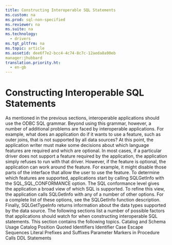 ```yaml
---
title: Constructing Interoperable SQL Statements
ms.custom: na
ms.prod: sql-non-specified
ms.reviewer: na
ms.suite: na
ms.technology: 
  - drivers
ms.tgt_pltfrm: na
ms.topic: article
ms.assetid: dee6f7e2-bcc4-4c74-8c7c-12aeda8a90eb
manager:jhubbard
translation.priority.ht: 
  - en-gb
---
```

# Constructing Interoperable SQL Statements
<?xml version="1.0" encoding="utf-8"?>
<developerReferenceWithoutSyntaxDocument xmlns="http://ddue.schemas.microsoft.com/authoring/2003/5" xmlns:xlink="http://www.w3.org/1999/xlink" xmlns:xsi="http://www.w3.org/2001/XMLSchema-instance" xsi:schemaLocation="http://ddue.schemas.microsoft.com/authoring/2003/5 http://dduestorage.blob.core.windows.net/ddueschema/developer.xsd">
  <introduction>
    <para>As mentioned in the previous sections, interoperable applications should use the ODBC SQL grammar. Beyond using this grammar, however, a number of additional problems are faced by interoperable applications. For example, what does an application do if it wants to use a feature, such as outer joins, that is not supported by all data sources?</para>
    <para>At this point, the application writer must make some decisions about which language features are required and which are optional. In most cases, if a particular driver does not support a feature required by the application, the application simply refuses to run with that driver. However, if the feature is optional, the application can work around the feature. For example, it might disable those parts of the interface that allow the user to use the feature.</para>
    <para>To determine which features are supported, applications start by calling <legacyBold>SQLGetInfo</legacyBold> with the SQL_SQL_CONFORMANCE option. The SQL conformance level gives the application a broad view of which SQL is supported. To refine this view, the application calls <legacyBold>SQLGetInfo</legacyBold> with any of a number of other options. For a complete list of these options, see the <legacyLink xlink:href="49dceccc-d816-4ada-808c-4c6138dccb64">SQLGetInfo</legacyLink> function description. Finally, <legacyBold>SQLGetTypeInfo</legacyBold> returns information about the data types supported by the data source. The following sections list a number of possible factors that applications should watch for when constructing interoperable SQL statements.</para>
    <para>This section contains the following topics.  </para>
    <list class="bullet">
      <listItem>
        <para>             <legacyLink xlink:href="84f7ef61-1ef1-46f3-9678-b087aa8e8e34">Catalog and Schema Usage</legacyLink>           </para>
      </listItem>
      <listItem>
        <para>             <legacyLink xlink:href="5bc5f64b-c75a-43d2-8745-102ec7a49000">Catalog Position</legacyLink>           </para>
      </listItem>
      <listItem>
        <para>             <legacyLink xlink:href="729ba55f-743b-4a04-8c39-ac0a9914211d">Quoted Identifiers</legacyLink>           </para>
      </listItem>
      <listItem>
        <para>             <legacyLink xlink:href="ee8a31aa-389d-4dd1-bfa9-547f6b50bc70">Identifier Case</legacyLink>           </para>
      </listItem>
      <listItem>
        <para>             <legacyLink xlink:href="5913abfa-d280-43e4-a2f1-05a924388bf9">Escape Sequences</legacyLink>           </para>
      </listItem>
      <listItem>
        <para>             <legacyLink xlink:href="29f468f2-f557-4a92-b31d-569c63cc6272">Literal Prefixes and Suffixes</legacyLink>           </para>
      </listItem>
      <listItem>
        <para>             <legacyLink xlink:href="cda56f2b-6eec-4cbc-8dbb-36d8fa9f9216">Parameter Markers in Procedure Calls</legacyLink>           </para>
      </listItem>
      <listItem>
        <para>             <legacyLink xlink:href="96ac9859-5976-4b06-ae1f-2fec3231e266">DDL Statements</legacyLink>           </para>
      </listItem>
    </list>
  </introduction>
  <relatedTopics />
</developerReferenceWithoutSyntaxDocument>